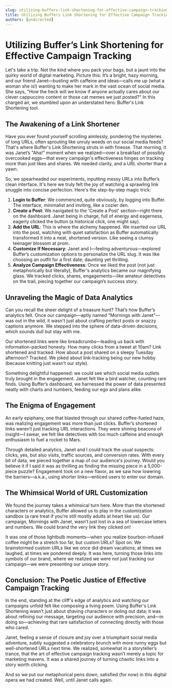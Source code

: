 ```yaml
---
slug: utilizing-buffers-link-shortening-for-effective-campaign-tracking
title: Utilizing Buffers Link Shortening for Effective Campaign Tracking
authors: [undirected]
---
```



# Utilizing Buffer’s Link Shortening for Effective Campaign Tracking

Let's take a trip. Not the kind where you pack your bags, but a jaunt into the quirky world of digital marketing. Picture this: It’s a bright, hazy morning, and our friend Janet—busting with caffeine and ideas—calls me up (what a woman she is!) wanting to make her mark in the vast ocean of social media. She says, "How the heck will we know if anyone actually cares about our clever cappuccino content or those cat memes we just posted?" In this charged air, we stumbled upon an understated hero: Buffer's Link Shortening tool.

## The Awakening of a Link Shortener

Have you ever found yourself scrolling aimlessly, pondering the mysteries of long URLs, often sprouting like unruly weeds on our social media feeds? That's where Buffer's Link Shortening struts in with finesse. That morning, it was Janet’s "Aha!" moment when we realized—over a breakfast of possibly overcooked eggs—that every campaign's effectiveness hinges on tracking more than just likes and shares. We needed clarity, and a URL shorter than a yawn.

So, we spearheaded our experiments, inputting messy URLs into Buffer’s clean interface. It's here we truly felt the joy of watching a sprawling link snuggle into concise perfection. Here's the step-by-step magic trick:

1. **Login to Buffer**: We commenced, quite obviously, by logging into Buffer. The interface, minimalist and inviting, like a cozier den.
2. **Create a Post**: We navigated to the 'Create a Post' section—right there on the dashboard. Janet being in charge, full of energy and eagerness, eagerly clicked the button (a historical click, one might say).
3. **Add the URL**: This is where the alchemy happened. We inserted our URL into the post, watching with quiet satisfaction as Buffer automatically transformed it into a neat, shortened version. Like seeing a clumsy teenager blossom at prom.
4. **Customize If Necessary**: Janet and I—feeling adventurous—explored Buffer’s customization options to personalize the URL slug. It was like choosing an outfit for a first date; daunting yet thrilling.
5. **Analyze Campaign Effectiveness**: Once we liked the post (not just metaphorically but literally), Buffer's analytics became our magnifying glass. We tracked clicks, shares, engagements—like amateur detectives on the trail, piecing together our campaign’s success story.

## Unraveling the Magic of Data Analytics

Can you recall the sheer delight of a treasure hunt? That’s how Buffer’s analytics felt. Once our campaign—aptly named "Mornings with Janet"—was out in the wild, it wasn't just about crafting perfect posts or snazzy captions anymore. We stepped into the sphere of data-driven decisions, which sounds dull but stay with me.

Our shortened links were like breadcrumbs—leading us back with information-packed honesty. How many clicks from a tweet at 10am? Link shortened and tracked. How about a post shared on a sleepy Tuesday afternoon? Tracked. We joked about link-tracking being our new hobby (because knitting just wasn’t our style).

Something delightful happened: we could see which social media outlets truly brought in the engagement. Janet felt like a bird watcher, counting rare finds. Using Buffer’s dashboard, we harnessed the power of data presented neatly with charts and numbers, feeding our ego and plans alike.

## The Enigma of Engagement

An early epiphany, one that blasted through our shared coffee-fueled haze, was realizing engagement was more than just clicks. Buffer’s shortened links weren’t just tracking URL interactions. They were shining beacons of insight—I swear, we felt like detectives with too much caffeine and enough enthusiasm to fuel a rocket to Mars.

Through detailed analytics, Janet and I could track the usual suspects: clicks, yes, but also visits, traffic sources, and conversion rates. With every bit of data, we pieced together a map of our audience's journey. Would you believe it if I said it was as thrilling as finding the missing piece in a 5,000-piece puzzle? Engagement took on a new flavor, as we saw how lowering the barriers—a.k.a., using shorter links—enticed users to enter our domain.

## The Whimsical World of URL Customization

We found the journey takes a whimsical turn here. More than the shortened characters or analytics, Buffer allowed us to play in the customization sandbox (a rare treat if you’re still mostly adults at heart like us). Our campaign, Mornings with Janet, wasn’t just lost in a sea of lowercase letters and numbers. We could brand the very link they clicked on!

It was one of those lightbulb moments—when you realize bourbon-infused coffee might be a stretch too far, but custom URLs? Spot on. We brainstormed custom URLs like we once did dream vacations; at times we laughed, at times we pondered deeply. It was here, turning those links into symbols of our brand, where we realized we were not just tracking our campaign—we were presenting our unique story.

## Conclusion: The Poetic Justice of Effective Campaign Tracking

In the end, standing at the cliff's edge of analytics and watching our campaigns unfold felt like composing a living poem. Using Buffer's Link Shortening wasn’t just about shaving characters or doling out data; it was about refining our message, targeting our audience with precision, and—in doing so—achieving that rare satisfaction of connecting directly with those who cared.

Janet, feeling a sense of closure and joy over a triumphant social media adventure, subtly suggested a celebratory brunch with more runny eggs but well-shortened URLs next time. We realized, somewhat in a storyteller’s trance, that the art of effective campaign tracking wasn’t merely a topic for marketing mavens. It was a shared journey of turning chaotic links into a story worth clicking.

And so we put our metaphorical pens down, satisfied (for now) in this digital opera we had created. Well, until Janet calls again.